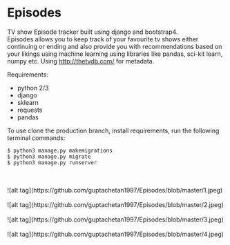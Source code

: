 # Episodes
TV show Episode tracker built using django and bootstrap4.<br/>
Episodes allows you to keep track of your favourite tv shows either continuing or ending and also provide you with recommendations based on your likings using machine learning using libraries like pandas, sci-kit learn, numpy etc.
Using http://thetvdb.com/ for metadata.

Requirements:

 * python 2/3
 * django
 * sklearn
 * requests
 * pandas

To use clone the production branch, install requirements, run the following terminal commands:

    $ python3 manage.py makemigrations
    $ python3 manage.py migrate
    $ python3 manage.py runserver

<br/>
<br/>
![alt tag](https://github.com/guptachetan1997/Episodes/blob/master/1.jpeg)
<br/>
<br/>
![alt tag](https://github.com/guptachetan1997/Episodes/blob/master/2.jpeg)
<br/>
<br/>
![alt tag](https://github.com/guptachetan1997/Episodes/blob/master/3.jpeg)
<br/>
<br/>
![alt tag](https://github.com/guptachetan1997/Episodes/blob/master/4.jpeg)
